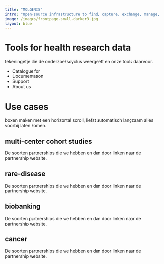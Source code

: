```yaml
---
title: "MOLGENIS"
intro: "Open-source infrastructure to find, capture, exchange, manage, and analyse research data"
image: /images/frontpage-small-darker3.jpg
layout: blue
---
```


# Tools for health research data

tekeningetje die de onderzoekscyclus weergeeft en onze tools daarvoor.

- Catalogue for 
- Documentation
- Support
- About us

# Use cases

boxen maken met een horizontal scroll, liefst automatisch langzaam alles voorbij laten komen.

## multi-center cohort studies

De soorten partnerships die we hebben en dan door linken naar de partnership website.

## rare-disease

De soorten partnerships die we hebben en dan door linken naar de partnership website.

## biobanking

De soorten partnerships die we hebben en dan door linken naar de partnership website.

## cancer

De soorten partnerships die we hebben en dan door linken naar de partnership website.


